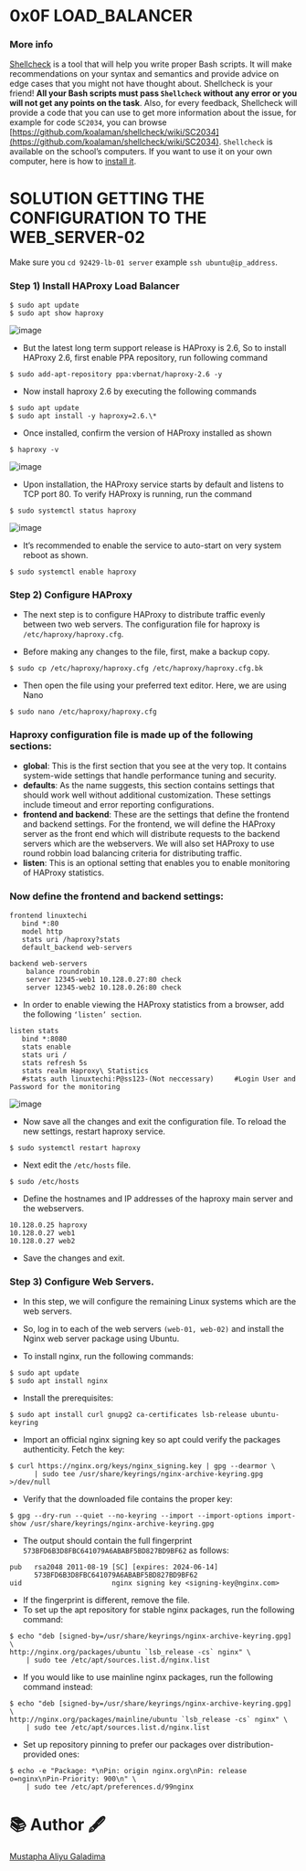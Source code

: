 # 0x0F LOAD_BALANCER


### More info
[Shellcheck](https://github.com/koalaman/shellcheck) is a tool that will help you write proper Bash scripts. It will make recommendations on your syntax and semantics and provide advice on edge cases that you might not have thought about. Shellcheck is your friend! **All your Bash scripts must pass ``Shellcheck`` without any error or you will not get any points on the task**. Also, for every feedback, Shellcheck will provide a code that you can use to get more information about the issue, for example for code ``SC2034``, you can browse [https://github.com/koalaman/shellcheck/wiki/SC2034](https://github.com/koalaman/shellcheck/wiki/SC2034).
``Shellcheck`` is available on the school’s computers. If you want to use it on your own computer, here is how to [install it](https://github.com/koalaman/shellcheck#installing).

# SOLUTION GETTING THE CONFIGURATION TO THE WEB_SERVER-02

Make sure you `cd 92429-lb-01 server` example `ssh ubuntu@ip_address`.

### Step 1) Install HAProxy Load Balancer

```
$ sudo apt update
$ sudo apt show haproxy
```

![image](https://user-images.githubusercontent.com/106968663/213882857-4193c4a0-37eb-4f0b-90c2-19e05eabc100.png)

* But the latest long term support release is HAProxy is 2.6, So to install HAProxy 2.6, first enable PPA repository, run following command

```
$ sudo add-apt-repository ppa:vbernat/haproxy-2.6 -y
```

* Now install haproxy 2.6 by executing the following commands

```
$ sudo apt update
$ sudo apt install -y haproxy=2.6.\*
```

* Once installed, confirm the version of HAProxy installed as shown

```
$ haproxy -v
```

![image](https://user-images.githubusercontent.com/106968663/213885697-2f06bfbd-5e67-4402-95ca-b407613799de.png)


* Upon installation, the HAProxy service starts by default and listens to TCP  port 80. To verify HAProxy is running, run the command

```
$ sudo systemctl status haproxy
```

![image](https://user-images.githubusercontent.com/106968663/213885761-6a6feec9-c360-4507-9592-09973f578785.png)


* It’s recommended to enable the service to auto-start on very system reboot as shown.

```
$ sudo systemctl enable haproxy
```

### Step 2) Configure HAProxy

* The next step is to configure HAProxy to distribute traffic evenly between two web servers. The configuration file for haproxy is `/etc/haproxy/haproxy.cfg`.

* Before making any changes to the file, first, make a backup copy.

```
$ sudo cp /etc/haproxy/haproxy.cfg /etc/haproxy/haproxy.cfg.bk
```

* Then open the file using your preferred text editor. Here, we are using Nano

```
$ sudo nano /etc/haproxy/haproxy.cfg
```

### Haproxy configuration file is made up of the following sections:

* **global**: This is the first section that you see at the very top. It contains system-wide settings that handle performance tuning and security.
* **defaults**: As the name suggests, this section contains settings that should work well without additional customization. These settings include timeout and error reporting configurations.
* **frontend and backend**: These are the settings that define the frontend and backend settings. For the frontend, we will define the HAProxy server as the front end which will distribute requests to the backend servers which are the webservers. We will also set HAProxy to use round robbin load balancing criteria for distributing traffic.
* **listen**: This is an optional setting that enables you to enable monitoring of HAProxy statistics.

### Now define the frontend and backend settings:

```
frontend linuxtechi
   bind *:80
   model http
   stats uri /haproxy?stats
   default_backend web-servers

backend web-servers
    balance roundrobin
    server 12345-web1 10.128.0.27:80 check
    server 12345-web2 10.128.0.26:80 check
```

* In order to enable viewing the HAProxy statistics from a browser, add the following `‘listen’ section`.

```
listen stats
   bind *:8080
   stats enable
   stats uri /
   stats refresh 5s
   stats realm Haproxy\ Statistics
   #stats auth linuxtechi:P@ss123-(Not neccessary)     #Login User and Password for the monitoring
```

![image](https://user-images.githubusercontent.com/106968663/213886155-5146d9aa-ca2d-4c8a-8957-90c937315ac2.png)

* Now save all the changes and exit the configuration file. To reload the new settings, restart haproxy service.

```
$ sudo systemctl restart haproxy
```

* Next edit the `/etc/hosts` file.

```
$ sudo /etc/hosts
```

* Define the hostnames and IP addresses of the haproxy main server and the webservers.

```
10.128.0.25 haproxy
10.128.0.27 web1
10.128.0.27 web2
```

* Save the changes and exit.

### Step 3) Configure Web Servers.

* In this step, we will configure the remaining Linux systems which are the web servers.

* So, log in to each of the web servers `(web-01, web-02)` and install the Nginx web server package using Ubuntu.

* To install nginx, run the following commands:

```
$ sudo apt update
$ sudo apt install nginx
```

* Install the prerequisites:

```
$ sudo apt install curl gnupg2 ca-certificates lsb-release ubuntu-keyring
```

* Import an official nginx signing key so apt could verify the packages authenticity. Fetch the key:

```
$ curl https://nginx.org/keys/nginx_signing.key | gpg --dearmor \
      | sudo tee /usr/share/keyrings/nginx-archive-keyring.gpg >/dev/null
```

* Verify that the downloaded file contains the proper key:

```
$ gpg --dry-run --quiet --no-keyring --import --import-options import-show /usr/share/keyrings/nginx-archive-keyring.gpg
```

* The output should contain the full fingerprint `573BFD6B3D8FBC641079A6ABABF5BD827BD9BF62` as follows:

```
pub   rsa2048 2011-08-19 [SC] [expires: 2024-06-14]
      573BFD6B3D8FBC641079A6ABABF5BD827BD9BF62
uid                      nginx signing key <signing-key@nginx.com>
```

* If the fingerprint is different, remove the file.
* To set up the apt repository for stable nginx packages, run the following command:

```
$ echo "deb [signed-by=/usr/share/keyrings/nginx-archive-keyring.gpg] \
http://nginx.org/packages/ubuntu `lsb_release -cs` nginx" \
    | sudo tee /etc/apt/sources.list.d/nginx.list
```

* If you would like to use mainline nginx packages, run the following command instead:

```
$ echo "deb [signed-by=/usr/share/keyrings/nginx-archive-keyring.gpg] \
http://nginx.org/packages/mainline/ubuntu `lsb_release -cs` nginx" \
    | sudo tee /etc/apt/sources.list.d/nginx.list
```

* Set up repository pinning to prefer our packages over distribution-provided ones:

```
$ echo -e "Package: *\nPin: origin nginx.org\nPin: release o=nginx\nPin-Priority: 900\n" \
    | sudo tee /etc/apt/preferences.d/99nginx
```



# 📚 Author 🖋️

[Mustapha Aliyu Galadima](https://github.com/MG-Musty/)
